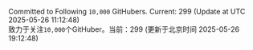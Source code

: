 Committed to Following `10,000` GitHubers. Current: <!-- FOLLOWING_COUNT -->299<!-- FOLLOWING_COUNT --> (Update at UTC <!-- LAST_UPDATED -->2025-05-26 11:12:48<!-- LAST_UPDATED -->)<br>
致力于关注`10,000`个GitHuber。当前：<!-- FOLLOWING_COUNT -->299<!-- FOLLOWING_COUNT --> (更新于北京时间 <!-- LAST_UPDATED_CST -->2025-05-26 19:12:48<!-- LAST_UPDATED_CST -->)
